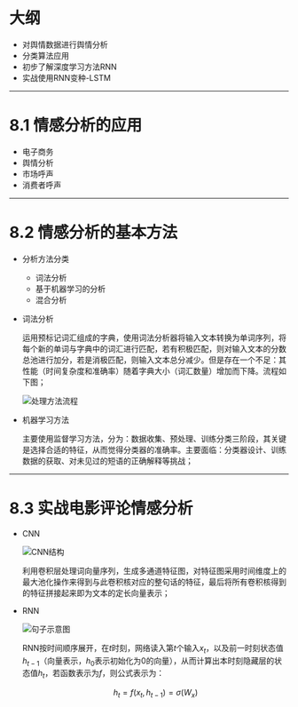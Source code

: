 # 大纲

- 对舆情数据进行舆情分析
- 分类算法应用
- 初步了解深度学习方法RNN
- 实战使用RNN变种-LSTM

---

# 8.1 情感分析的应用

- 电子商务
- 舆情分析
- 市场呼声
- 消费者呼声

---

# 8.2 情感分析的基本方法

- 分析方法分类

	- 词法分析
	- 基于机器学习的分析
	- 混合分析

- 词法分析

	运用预标记词汇组成的字典，使用词法分析器将输入文本转换为单词序列，将每个新的单词与字典中的词汇进行匹配，若有积极匹配，则对输入文本的分数总池进行加分，若是消极匹配，则输入文本总分减少。但是存在一个不足：其性能（时间复杂度和准确率）随着字典大小（词汇数量）增加而下降。流程如下图；

	![处理方法流程](https://i.loli.net/2019/08/31/lc8WpITCwav6qZi.png)

- 机器学习方法
	
	主要使用监督学习方法，分为：数据收集、预处理、训练分类三阶段，其关键是选择合适的特征，从而觉得分类器的准确率。主要面临：分类器设计、训练数据的获取、对未见过的短语的正确解释等挑战；

---

# 8.3 实战电影评论情感分析

- CNN

	![CNN结构](https://i.loli.net/2019/08/31/MHgItn4pRsLiUB5.png)

	利用卷积层处理词向量序列，生成多通道特征图，对特征图采用时间维度上的最大池化操作来得到与此卷积核对应的整句话的特征，最后将所有卷积核得到的特征拼接起来即为文本的定长向量表示；

- RNN

	![句子示意图](https://i.loli.net/2019/08/31/VPE9qSTeDGArzgi.png)

	RNN按时间顺序展开，在$t$时刻，网络读入第$t$个输入$x_t$，以及前一时刻状态值$h_{t-1}$（向量表示，$h_0$表示初始化为0的向量），从而计算出本时刻隐藏层的状态值$h_t$，若函数表示为$f$，则公式表示为：

	$$h_t=f(x_t,h_{t-1})=\sigma(W_{x})$$